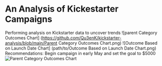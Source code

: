 # An Analysis of Kickestarter Campaigns
Performing analysis on Kickstarter data to uncover trends
![parent Category Outcomes Chart] (https://github.com/Qu3enK/kickstarter-analysis/blob/main/Parent Category Outcomes Chart.png)
![Outcome Based on Launch Date Chart] (path/to/Outcome Based on Launch Date Chart.png)
Recommendations: Begin campaign in early May and set the goal to $5000
![Parent Category Outcomes Chart](https://user-images.githubusercontent.com/112449480/189536422-2367124a-93e9-4e95-8b7d-bf1b08a8af28.png)
